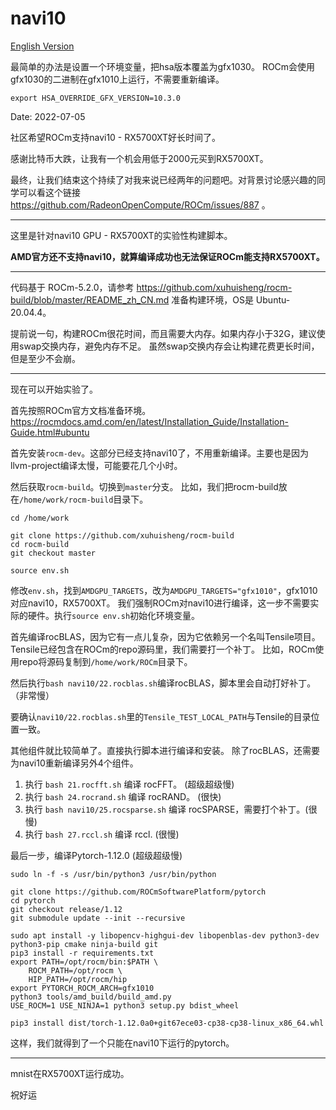 # navi10

[English Version](README.md)

最简单的办法是设置一个环境变量，把hsa版本覆盖为gfx1030。
ROCm会使用gfx1030的二进制在gfx1010上运行，不需要重新编译。

```
export HSA_OVERRIDE_GFX_VERSION=10.3.0
```

Date: 2022-07-05

社区希望ROCm支持navi10 - RX5700XT好长时间了。

感谢比特币大跌，让我有一个机会用低于2000元买到RX5700XT。

最终，让我们结束这个持续了对我来说已经两年的问题吧。对背景讨论感兴趣的同学可以看这个链接 <https://github.com/RadeonOpenCompute/ROCm/issues/887> 。

---

这里是针对navi10 GPU - RX5700XT的实验性构建脚本。

**AMD官方还不支持navi10，就算编译成功也无法保证ROCm能支持RX5700XT。**

---

代码基于 ROCm-5.2.0，请参考 <https://github.com/xuhuisheng/rocm-build/blob/master/README_zh_CN.md> 准备构建环境，OS是 Ubuntu-20.04.4。

提前说一句，构建ROCm很花时间，而且需要大内存。如果内存小于32G，建议使用swap交换内存，避免内存不足。
虽然swap交换内存会让构建花费更长时间，但是至少不会崩。

---

现在可以开始实验了。

首先按照ROCm官方文档准备环境。<https://rocmdocs.amd.com/en/latest/Installation_Guide/Installation-Guide.html#ubuntu>

首先安装`rocm-dev`。这部分已经支持navi10了，不用重新编译。主要也是因为llvm-project编译太慢，可能要花几个小时。

然后获取`rocm-build`。切换到`master`分支。
比如，我们把rocm-build放在`/home/work/rocm-build`目录下。

```
cd /home/work

git clone https://github.com/xuhuisheng/rocm-build
cd rocm-build
git checkout master

source env.sh

```

修改`env.sh`，找到`AMDGPU_TARGETS`，改为`AMDGPU_TARGETS="gfx1010"`，gfx1010对应navi10，RX5700XT。
我们强制ROCm对navi10进行编译，这一步不需要实际的硬件。执行`source env.sh`初始化环境变量。

首先编译rocBLAS，因为它有一点儿复杂，因为它依赖另一个名叫Tensile项目。Tensile已经包含在ROCm的repo源码里，我们需要打一个补丁。
比如，ROCm使用repo将源码复制到`/home/work/ROCm`目录下。

然后执行`bash navi10/22.rocblas.sh`编译rocBLAS，脚本里会自动打好补丁。（非常慢）

要确认`navi10/22.rocblas.sh`里的`Tensile_TEST_LOCAL_PATH`与Tensile的目录位置一致。

其他组件就比较简单了。直接执行脚本进行编译和安装。
除了rocBLAS，还需要为navi10重新编译另外4个组件。

1. 执行 `bash 21.rocfft.sh` 编译 rocFFT。 (超级超级慢)
2. 执行 `bash 24.rocrand.sh` 编译 rocRAND。 (很快)
3. 执行 `bash navi10/25.rocsparse.sh` 编译 rocSPARSE，需要打个补丁。(很慢)
4. 执行 `bash 27.rccl.sh` 编译 rccl. (很慢)

最后一步，编译Pytorch-1.12.0 (超级超级慢)

```
sudo ln -f -s /usr/bin/python3 /usr/bin/python

git clone https://github.com/ROCmSoftwarePlatform/pytorch
cd pytorch
git checkout release/1.12
git submodule update --init --recursive

sudo apt install -y libopencv-highgui-dev libopenblas-dev python3-dev python3-pip cmake ninja-build git
pip3 install -r requirements.txt
export PATH=/opt/rocm/bin:$PATH \
    ROCM_PATH=/opt/rocm \
    HIP_PATH=/opt/rocm/hip 
export PYTORCH_ROCM_ARCH=gfx1010
python3 tools/amd_build/build_amd.py
USE_ROCM=1 USE_NINJA=1 python3 setup.py bdist_wheel

pip3 install dist/torch-1.12.0a0+git67ece03-cp38-cp38-linux_x86_64.whl

```

这样，我们就得到了一个只能在navi10下运行的pytorch。

---

mnist在RX5700XT运行成功。

祝好运

